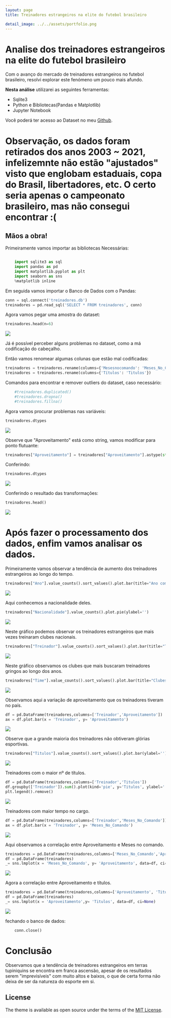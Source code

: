 ```yaml
---
layout: page
title: Treinadores estrangeiros na elite do futebol brasileiro

detail_image: ../../assets/portfolio.png
---
```


# Analise dos treinadores estrangeiros na elite do futebol brasileiro

Com o avanço do mercado de treinadores estrangeiros no futebol brasileiro, resolvi explorar este fenómeno um pouco mais afundo. 

**Nesta análise** utilizarei as seguintes ferramentas:

- Sqlite3
- Python e Bibliotecas(Pandas e Matplotlib)
- Jupyter Notebook

Você poderá ter acesso ao Dataset no meu [Github](https://github.com/dionatandiego11/Datasets/blob/9be198537b84862ec799c4582746ef00424d5b85/treinadores.csv).

# Observação, os dados foram retirados dos anos 2003 ~ 2021, infelizemnte não estão "ajustados" visto que englobam estaduais, copa do Brasil, libertadores, etc. O certo seria apenas o campeonato brasileiro, mas não consegui encontrar :( 

## Mãos a obra!

Primeiramente vamos importar as bibliotecas Necessárias:

```python 

    import sqlite3 as sql
    import pandas as pd
    import matplotlib.pyplot as plt
    import seaborn as sns
    %matplotlib inline
```

Em seguida vamos importar o Banco de Dados com o Pandas:
```python 
conn = sql.connect('treinadores.db')
treinadores = pd.read_sql('SELECT * FROM treinadores', conn)
```
Agora vamos pegar uma amostra do dataset:
```python 
treinadores.head(n=6)
```

<img src="body_1.png">

Já é possível perceber alguns problemas no dataset, como a má codificação do cabeçalho. 

Então vamos renomear algumas colunas que estão mal codificadas: 
```python 
treinadores = treinadores.rename(columns={'Mesesnocomando': 'Meses_No_Comando'})
treinadores = treinadores.rename(columns={'Títulos': 'Titulos'})
```

Comandos para encontrar e remover outliers do dataset, caso necessário:
```python 
    #treinadores.duplicated()
    #treinadores.dropna() 
    #treinadores.fillna() 
```
Agora vamos procurar problemas nas variáveis: 
```python 
treinadores.dtypes
```
<img src="body_2.png">

Observe que "Aproveitamento" está como string, vamos modificar para ponto flutuante:
```python 
treinadores["Aproveitamento"] = treinadores["Aproveitamento"].astype(str).astype(float)
```
Conferindo:
```python 
treinadores.dtypes
```
<img src="body_3.png">

Conferindo o resultado das transformações:
```python 
treinadores.head()
```
<img src="body_4.png">

# Após fazer o processamento dos dados, enfim vamos analisar os dados.

Primeiramente vamos observar a tendência de aumento dos treinadores estrangeiros ao longo do tempo.
```python 
treinadores["Ano"].value_counts().sort_values().plot.bar(title="Ano com o maior nº de treindadores")
```
<img src="analise_1.png">

Aqui conhecemos a nacionalidade deles.
```python 
treinadores["Nacionalidade"].value_counts().plot.pie(ylabel='')
```
<img src="analise_2.png">

Neste gráfico podemos observar os treinadores estrangeiros que mais vezes treinaram clubes nacionais.
```python 
treinadores["Treinador"].value_counts().sort_values().plot.bar(title="Treinador")
```
<img src="analise_3.png">

Neste gráfico observamos os clubes que mais buscaram treinadores gringos ao longo dos anos.
```python 
treinadores["Time"].value_counts().sort_values().plot.bar(title="Clubes com o maior nº de Treinadores")
```
<img src="analise_4.png">

Observamos aqui a variação de aproveitamento que os treinadores tiveram no país.
```python 
df = pd.DataFrame(treinadores,columns=['Treinador','Aproveitamento'])
ax = df.plot.bar(x = 'Treinador', y= 'Aproveitamento')
```
<img src="analise_5.png">

Observe que a grande maioria dos treinadores não obtiveram glórias esportivas.
```python 
treinadores["Titulos"].value_counts().sort_values().plot.bar(ylabel='')
```
<img src="analise_6.png">

Treinadores com o maior nº de títulos.
```python 
df = pd.DataFrame(treinadores,columns=['Treinador','Titulos'])
df.groupby(['Treinador']).sum().plot(kind='pie', y='Titulos', ylabel='')
plt.legend().remove()
```
<img src="analise_7.png">

Treinadores com maior tempo no cargo.
```python 
df = pd.DataFrame(treinadores,columns=['Treinador','Meses_No_Comando'])
ax = df.plot.bar(x = 'Treinador', y= 'Meses_No_Comando')
```
<img src="analise_8.png">

Aqui observamos a correlação entre Aproveitamento e Meses no comando.
```python 
treinadores = pd.DataFrame(treinadores,columns=['Meses_No_Comando','Aproveitamento'])
df = pd.DataFrame(treinadores)
_= sns.lmplot(x = 'Meses_No_Comando', y= 'Aproveitamento', data=df, ci=None) 
```
<img src="analise_9.png">

Agora a correlação entre Aproveitamento e títulos.
```python 
treinadores = pd.DataFrame(treinadores,columns=['Aproveitamento', 'Titulos'])
df = pd.DataFrame(treinadores)
_= sns.lmplot(x = 'Aproveitamento',y= 'Titulos', data=df, ci=None)
```
<img src="analise_10.png">

fechando o banco de dados:
```python 
    conn.close()
```
# Conclusão

Observamos que a tendência de treinadores estrangeiros em terras tupiniquins se encontra em franca ascensão, apesar de os resultados serem "imprevisíveis" com muito altos e baixos, o que de certa forma não deixa de ser da natureza do esporte em si. 


## License

The theme is available as open source under the terms of the [MIT License](https://opensource.org/licenses/MIT).
